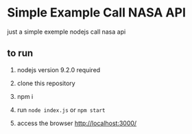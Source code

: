 # Simple Example Call NASA API

just a simple exemple nodejs call nasa api

## to run

1. nodejs version 9.2.0 required

2. clone this repository

3. npm i

4. run `node index.js` or `npm start`

5. access the browser <http://localhost:3000/>
